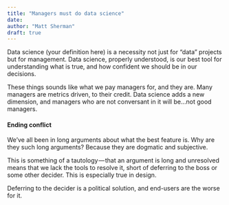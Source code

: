 ```yaml
---
title: "Managers must do data science"
date: 
author: "Matt Sherman"
draft: true
---
```


Data science (your definition here) is a necessity not just for “data” projects but for management. Data science, properly understood, is our best tool for understanding what is true, and how confident we should be in our decisions.

These things sounds like what we pay managers for, and they are. Many managers are metrics driven, to their credit. Data science adds a new dimension, and managers who are not conversant in it will be…not good managers.

#### Ending conflict

We’ve all been in long arguments about what the best feature is. Why are they such long arguments? Because they are dogmatic and subjective.

This is something of a tautology — that an argument is long and unresolved means that we lack the tools to resolve it, short of deferring to the boss or some other decider. This is especially true in design.

Deferring to the decider is a political solution, and end-users are the worse for it.
